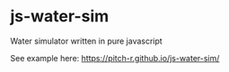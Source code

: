 # js-water-sim

Water simulator written in pure javascript

See example here: https://pitch-r.github.io/js-water-sim/
